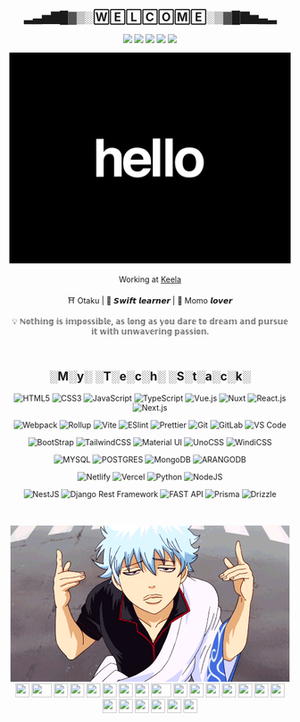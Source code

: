 <div style="text-align: center;">

## ▂▃▅▇█▓▒░🅆🄴🄻🄲🄾🄼🄴░▒▓█▇▅▃▂

[![](https://img.shields.io/badge/-@pushpa1105-%231DA1F2?style=flat-square&logo=twitter&logoColor=ffffff)](https://twitter.com/buffe_don)
[![](https://img.shields.io/badge/-@pushpa1105-%23181717?style=flat-square&logo=github)](https://github.com/pushpa1105)
[![](https://img.shields.io/badge/-@pushpa1105-%23ffffff?style=flat-square&logo=gmail)](mailto:me.buffedon@gmail.com)
[![](https://img.shields.io/badge/-@pushpa1105-%23000000?style=flat-square&logo=telegram)](https://t.me/buffmomo1105)
[![](https://img.shields.io/website?color=0ab9e6&style=flat-square&up_message=lamapushpa.com&url=https%3A%2F%2Fxlbd.me)](https://lamapushpa.com)

<img src="./public/halo.gif">

<br>
<br>
Working at <a href="https://www.keela.co/" class="markdown-magic-link markdown-magic-link-link" target="_blank" rel="noopener">Keela</a>

<br>

⛩️ Otaku | 🚀 𝙎𝙬𝙞𝙛𝙩 𝙡𝙚𝙖𝙧𝙣𝙚𝙧 | 🍜 Momo 𝙡𝙤𝙫𝙚𝙧

💡 ℕ𝕠𝕥𝕙𝕚𝕟𝕘 𝕚𝕤 𝕚𝕞𝕡𝕠𝕤𝕤𝕚𝕓𝕝𝕖, 𝕒𝕤 𝕝𝕠𝕟𝕘 𝕒𝕤 𝕪𝕠𝕦 𝕕𝕒𝕣𝕖 𝕥𝕠 𝕕𝕣𝕖𝕒𝕞 𝕒𝕟𝕕 𝕡𝕦𝕣𝕤𝕦𝕖 𝕚𝕥 𝕨𝕚𝕥𝕙 𝕦𝕟𝕨𝕒𝕧𝕖𝕣𝕚𝕟𝕘 𝕡𝕒𝕤𝕤𝕚𝕠𝕟.


<br>

## ░M░y░ ░T░e░c░h░ ░S░t░a░c░k░

![HTML5](https://img.shields.io/badge/-HTML5-%23E44D27?style=flat-square&logo=html5&logoColor=ffffff)
![CSS3](https://img.shields.io/badge/-CSS3-%231572B6?style=flat-square&logo=css3)
![JavaScript](https://img.shields.io/badge/-JavaScript-%23F7DF1C?style=flat-square&logo=javascript&logoColor=000000&labelColor=%23F7DF1C&color=%23FFCE5A)
![TypeScript](https://img.shields.io/badge/-TypeScript-007ACC?style=flat-square&logo=typescript&logoColor=white)
![Vue.js](https://img.shields.io/badge/-Vue.js-%232c3e50?style=flat-square&logo=vuedotjs)
![Nuxt](https://img.shields.io/badge/-Nuxt.js-%23282C34?style=flat-square&logo=nuxtdotjs)
![React.js](https://img.shields.io/badge/-React.js-%23282C34?style=flat-square&logo=react)
![Next.js](https://img.shields.io/badge/-Next.js-%23000000?style=flat-square&logo=nextdotjs)

![Webpack](https://img.shields.io/badge/-Webpack-%232C3A42?style=flat-square&logo=webpack)
![Rollup](https://img.shields.io/badge/-Rollup-%23EC4A3F?style=flat-square&logo=rollupdotjs&logoColor=ffffff)
![Vite](https://img.shields.io/badge/-Vite-%23646CFF?style=flat-square&logo=vite&logoColor=ffffff)
![ESlint](https://img.shields.io/badge/-ESLint-%234B32C3?style=flat-square&logo=eslint)
![Prettier](https://img.shields.io/badge/-Prettier-%23F7B93E?style=flat-square&logo=prettier&logoColor=ffffff)
![Git](https://img.shields.io/badge/-Git-%23F05032?style=flat-square&logo=git&logoColor=%23ffffff)
![GitLab](https://img.shields.io/badge/-GitLab-FCA121?style=flat-square&logo=gitlab)
![VS Code](https://img.shields.io/badge/-VSCode-%23007ACC?style=flat-square&logo=visual-studio-code)

![BootStrap](https://img.shields.io/badge/Bootstrap-563D7C?style=flat-square&logo=bootstrap&logoColor=white)
![TailwindCSS](https://img.shields.io/badge/-TailwindCSS-%231a202c?style=flat-square&logo=tailwind-css)
![Material UI](https://img.shields.io/badge/Material--UI-0081CB?style=flat-square&logo=material-ui&logoColor=white)
![UnoCSS](https://img.shields.io/badge/-UnoCSS-%23333333?style=flat-square&logo=unocss)
![WindiCSS](https://img.shields.io/badge/-WindiCSS-%23000000?style=flat-square&logo=tailwind-css&&logoColor=48B0F1)

![MYSQL](https://img.shields.io/badge/MySQL-00000F?style=flat-square&logo=mysql&logoColor=white)
![POSTGRES](https://img.shields.io/badge/PostgreSQL-316192?style=flat-square&logo=postgresql&logoColor=white)
![MongoDB](https://img.shields.io/badge/MongoDB-4EA94B?style=flat-square&logo=mongodb&logoColor=white)
![ARANGODB](https://img.shields.io/badge/ArangoDB-DDE072?style=flat-square&logo=ArangoDB&logoColor=whitee)

![Netlify](https://img.shields.io/badge/-Netlify-%2300C7B7?style=flat-square&logo=netlify&logoColor=ffffff)
![Vercel](https://img.shields.io/badge/-Vercel-%23ffffff?style=flat-square&logo=vercel&logoColor=000000)
![Python](https://img.shields.io/badge/Python-3776AB?style=flat-square&logo=python&logoColor=white)
![NodeJS](https://img.shields.io/badge/Node.js-43853D?style=flat-square&logo=node.js&logoColor=white)

![NestJS](https://img.shields.io/badge/-NestJs-ea2845?style=flat-square&logo=nestjs&logoColor=white)
![Django Rest Framework](https://img.shields.io/badge/django--rest--framework-blue?style=for-the-badge&labelColor=333333&logo=django&logoColor=white&color=blue)
![FAST API](https://img.shields.io/badge/FastAPI-005571?style=for-the-badge&logo=fastapi)
![Prisma](https://img.shields.io/badge/Prisma-3982CE?style=for-the-badge&logo=Prisma&logoColor=white)
![Drizzle](https://img.shields.io/badge/Drizzle-3982CE?style=for-the-badge&logo=Drizzle&logoColor=white)

<br>
<br>
<img src="./public/gin.gif">

<div align="">
    <img src="https://cultofthepartyparrot.com/flags/hd/iranparrot.gif" width="25" height="25"/>
    <img src="https://cultofthepartyparrot.com/parrots/asyncparrot.gif" width="36" height="25"/>
    <img src="https://cultofthepartyparrot.com/parrots/hd/60fpsparrot.gif" width="25" height="25"/>
    <img src="https://cultofthepartyparrot.com/parrots/hd/jumpingparrot.gif" width="25" height="25"/>
    <img src="https://cultofthepartyparrot.com/parrots/hd/opensourceparrot.gif" width="25" height="25"/>
    <img src="https://cultofthepartyparrot.com/parrots/hd/dealwithitnowparrot.gif" width="25" height="25"/>
    <img src="https://cultofthepartyparrot.com/parrots/hd/hypnoparrotlight.gif" width="25" height="25"/>
    <img src="https://cultofthepartyparrot.com/parrots/databaseparrot.gif" width="25" height="25"/>
    <img src="https://cultofthepartyparrot.com/parrots/fixparrot.gif" width="36" height="25"/>
    <img src="https://cultofthepartyparrot.com/parrots/hd/laptop_parrot.gif" width="25" height="25"/>
    <img src="https://cultofthepartyparrot.com/parrots/hd/spinningparrot.gif" width="25" height="25"/>
    <img src="https://cultofthepartyparrot.com/parrots/hd/levitationparrot.gif" width="25" height="25"/>
    <img src="https://cultofthepartyparrot.com/parrots/hd/meldparrot.gif" width="25" height="25"/>
    <img src="https://cultofthepartyparrot.com/parrots/slomoparrot.gif" width="25" height="25"/>
    <img src="https://cultofthepartyparrot.com/parrots/hd/moonwalkingparrot.gif" width="25" height="25"/>
    <img src="https://cultofthepartyparrot.com/parrots/hd/stableparrot.gif" width="25" height="25"/>
    <img src="https://cultofthepartyparrot.com/parrots/hd/scienceparrot.gif" width="25" height="25"/>
    <img src="https://cultofthepartyparrot.com/parrots/hd/pirateparrot.gif" width="25" height="25"/>
    <img src="https://cultofthepartyparrot.com/parrots/hd/footballparrot.gif" width="25" height="25"/>
    <img src="https://cultofthepartyparrot.com/parrots/hd/illuminatiparrot.gif" width="25" height="25"/>
    <img src="https://cultofthepartyparrot.com/parrots/hd/hypnoparrotdark.gif" width="25" height="25"/>
    <img src="https://cultofthepartyparrot.com/parrots/hd/mustacheparrot.gif" width="25" height="25"/>
</div>

</div>
